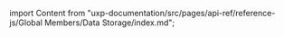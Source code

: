 
import Content from "uxp-documentation/src/pages/api-ref/reference-js/Global Members/Data Storage/index.md";

<Content query="product=photoshop"/>

